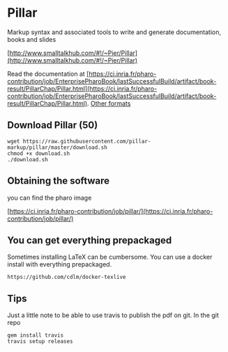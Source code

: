 # Pillar

Markup syntax and associated tools to write and generate documentation, books and slides

[http://www.smalltalkhub.com/#!/~Pier/Pillar](http://www.smalltalkhub.com/#!/~Pier/Pillar)

Read the documentation at [https://ci.inria.fr/pharo-contribution/job/EnterprisePharoBook/lastSuccessfulBuild/artifact/book-result/PillarChap/Pillar.html](https://ci.inria.fr/pharo-contribution/job/EnterprisePharoBook/lastSuccessfulBuild/artifact/book-result/PillarChap/Pillar.html).
[Other formats](https://ci.inria.fr/pharo-contribution/job/EnterprisePharoBook/lastSuccessfulBuild/artifactbook-result/PillarChap/)

## Download Pillar (50)

```
wget https://raw.githubusercontent.com/pillar-markup/pillar/master/download.sh
chmod +x download.sh
./download.sh
```
## Obtaining the software
you can find the pharo image 

[https://ci.inria.fr/pharo-contribution/job/pillar/](https://ci.inria.fr/pharo-contribution/job/pillar/)

## You can get everything prepackaged

Sometimes installing LaTeX can be cumbersome. You can use a docker install with everything prepackaged. 

```
https://github.com/cdlm/docker-texlive
```

## Tips

Just a little note to be able to use travis to publish the pdf on git. 
In the git repo

```
gem install travis
travis setup releases
```
